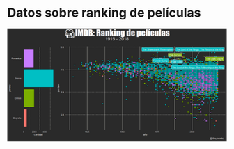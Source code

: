 # Datos sobre ranking de películas

![plot](https://github.com/r0mymendez/R/blob/master/DatosDeMiercoles/20200221/plot.png)
